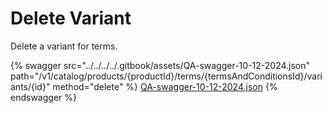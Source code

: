 # Delete Variant

Delete a variant for terms.

{% swagger src="../../../../.gitbook/assets/QA-swagger-10-12-2024.json" path="/v1/catalog/products/{productId}/terms/{termsAndConditionsId}/variants/{id}" method="delete" %}
[QA-swagger-10-12-2024.json](../../../../.gitbook/assets/QA-swagger-10-12-2024.json)
{% endswagger %}
